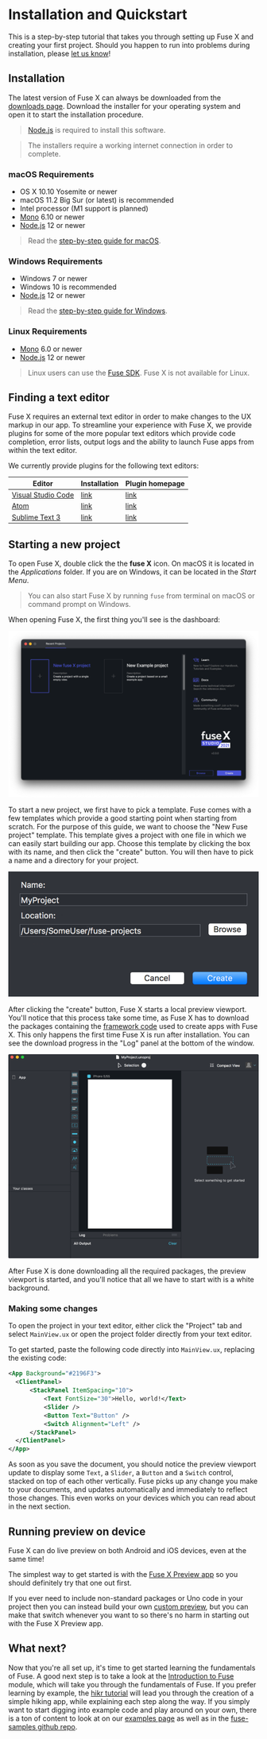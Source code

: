 # Installation and Quickstart

This is a step-by-step tutorial that takes you through setting up Fuse X and creating your first project. Should you happen to run into problems during installation, please [let us know](https://fuse-x.com/issues)!

## Installation

The latest version of Fuse X can always be downloaded from the <a href="https://fuse-x.com/download">downloads page</a>. Download the installer for your operating system and open it to start the installation procedure.

<blockquote class="callout-info">

<a href="https://nodejs.org/en/download/" target="_blank">Node.js</a> is required to install this software.

</blockquote>

<blockquote class="callout-info">

The installers require a working internet connection in order to complete.

</blockquote>

### macOS Requirements

- OS X 10.10 Yosemite or newer
- macOS 11.2 Big Sur (or latest) is recommended
- Intel processor (M1 support is planned)
- <a href="https://www.mono-project.com/download/stable/" target="_blank">Mono</a> 6.10 or newer
- <a href="https://nodejs.org/en/download/" target="_blank">Node.js</a> 12 or newer

> Read the [step-by-step guide for macOS](installation/setup-install-mac.md).

### Windows Requirements

- Windows 7 or newer
- Windows 10 is recommended
- <a href="https://nodejs.org/en/download/" target="_blank">Node.js</a> 12 or newer

> Read the [step-by-step guide for Windows](installation/setup-install-win.md).

### Linux Requirements

- <a href="https://www.mono-project.com/download/stable/" target="_blank">Mono</a> 6.0 or newer
- <a href="https://nodejs.org/en/download/" target="_blank">Node.js</a> 12 or newer

<blockquote class="callout-info">

Linux users can use the <a href="https://www.npmjs.com/package/fuse-sdk" target="_blank">Fuse SDK</a>. Fuse X is not available for Linux.

</blockquote>

## Finding a text editor

Fuse X requires an external text editor in order to make changes to the UX markup in our app. To streamline your experience with Fuse X, we provide plugins for some of the more popular text editors which provide code completion, error lists, output logs and the ability to launch Fuse apps from within the text editor.

We currently provide plugins for the following text editors:

<table class="table">
  <thead>
    <tr>
      <th>Editor</th>
      <th>Installation</th>
      <th>Plugin homepage</th>
    </tr>
  </thead>
  <tbody>
    <tr>
      <td><a href="https://code.visualstudio.com/">Visual Studio Code</a></td>
      <td><a href="articles:basics/installation/vscode-extension.md">link</a></td>
      <td><a href="https://marketplace.visualstudio.com/items?itemName=fuseopen.fuse-vscode">link</a></td>
    </tr>
    <tr>
      <td><a href="https://atom.io/">Atom</a></td>
      <td><a href="articles:basics/installation/atom-plugin.md">link</a></td>
      <td><a href="https://atom.io/packages/fuse">link</a></td>
    </tr>
    <tr>
      <td><a href="https://www.sublimetext.com/3">Sublime Text 3</a></td>
      <td><a href="articles:basics/installation/sublime-plugin.md">link</a></td>
      <td><a href="https://packagecontrol.io/packages/Fuse">link</a></td>
    </tr>
  </tbody>
</table>

## Starting a new project

To open Fuse X, double click the the **fuse X** icon. On macOS it is located in the *Applications* folder. If you are on Windows, it can be located in the *Start Menu*.

<blockquote class="callout-info">

You can also start Fuse X by running `fuse` from terminal on macOS or command prompt on Windows.

</blockquote>

When opening Fuse X, the first thing you'll see is the dashboard:

![image of dashboard](../../media/installation_quickstart/fusedashboard.png)

To start a new project, we first have to pick a template. Fuse comes with a few templates which provide a good starting point when starting from scratch. For the purpose of this guide, we want to choose the "New Fuse project" template. This template gives a project with one file in which we can easily start building our app. Choose this template by clicking the box with its name, and then click the "create" button. You will then have to pick a name and a directory for your project.

![create project](../../media/installation_quickstart/createprojectname.png)

After clicking the "create" button, Fuse X starts a local preview viewport. You'll notice that this process take some time, as Fuse X has to download the packages containing the [framework code](http://github.com/fuse-open/fuselibs) used to create apps with Fuse X. This only happens the first time Fuse X is run after installation. You can see the download progress in the "Log" panel at the bottom of the window.

![preview](../../media/installation_quickstart/preview.png)

After Fuse X is done downloading all the required packages, the preview viewport is started, and you'll notice that all we have to start with is a white background.

### Making some changes

To open the project in your text editor, either click the "Project" tab and select `MainView.ux` or open the project folder directly from your text editor.

To get started, paste the following code directly into `MainView.ux`, replacing the existing code:

```xml
<App Background="#2196F3">
  <ClientPanel>
      <StackPanel ItemSpacing="10">
          <Text FontSize="30">Hello, world!</Text>
          <Slider />
          <Button Text="Button" />
          <Switch Alignment="Left" />
      </StackPanel>
  </ClientPanel>
</App>
```

As soon as you save the document, you should notice the preview viewport update to display some `Text`, a `Slider`, a `Button` and a `Switch` control, stacked on top of each other vertically. Fuse picks up any change you make to your documents, and updates automatically and immediately to reflect those changes. This even works on your devices which you can read about in the next section.

## Running preview on device

Fuse X can do live preview on both Android and iOS devices, even at the same time!

The simplest way to get started is with the [Fuse X Preview app](./preview-and-export.md#fuse-x-preview-app) so you should definitely try that one out first.

If you ever need to include non-standard packages or Uno code in your project then you can instead build your own [custom preview](./preview-and-export.md#custom-preview), but you can make that switch whenever you want to so there's no harm in starting out with the Fuse X Preview app.

## What next?

Now that you're all set up, it's time to get started learning the fundamentals of Fuse. A good next step is to take a look at the [Introduction to Fuse](articles:basics/introduction-to-fuse) module, which will take you through the fundamentals of Fuse. If you prefer learning by example, the [hikr tutorial](articles:tutorial/tutorial) will lead you through the creation of a simple hiking app, while explaining each step along the way. If you simply want to start digging into example code and play around on your own, there is a ton of content to look at on our [examples page](https://fuseopen.com/examples) as well as in the [fuse-samples github repo](https://github.com/fuse-open/fuse-samples/).
